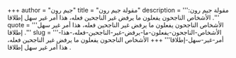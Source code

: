 +++
author = "جيم رون"
title = "مقولة جيم رون"
description = '''مقولة جيم رون: الأشخاص الناجحون يفعلون ما يرفض غير الناجحين فعله، هذا أمر غير سهل إطلاقا .'''
quote = '''الأشخاص الناجحون يفعلون ما يرفض غير الناجحين فعله، هذا أمر غير سهل إطلاقا .'''
slug = '''الأشخاص-الناجحون-يفعلون-ما-يرفض-غير-الناجحين-فعله،-هذا-أمر-غير-سهل-إطلاقا'''
+++
الأشخاص الناجحون يفعلون ما يرفض غير الناجحين فعله، هذا أمر غير سهل إطلاقا .
